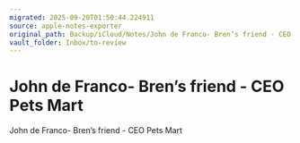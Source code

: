 ```yaml
---
migrated: 2025-09-20T01:50:44.224911
source: apple-notes-exporter
original_path: Backup/iCloud/Notes/John de Franco- Bren’s friend - CEO Pets Mart.md
vault_folder: Inbox/to-review
---
```

# John de Franco- Bren’s friend - CEO Pets Mart

John de Franco- Bren’s friend - CEO Pets Mart
